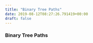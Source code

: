 ```yaml
---
title: "Binary Tree Paths"
date: 2019-08-12T08:27:26.791419+00:00
draft: false
---
```


### Binary Tree Paths
